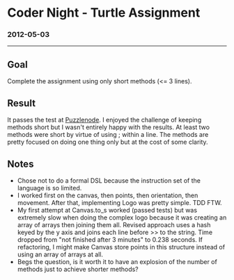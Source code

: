 # Coder Night - Turtle Assignment
### 2012-05-03
***

## Goal
Complete the assignment using only short methods (<= 3 lines).

## Result
It passes the test at [Puzzlenode](http://puzzlenode.com/puzzles/9-turtle-tracks). I enjoyed the challenge of keeping methods short but I wasn't entirely happy with the results. At least two methods were short by virtue of using ; within a line. The methods are pretty focused on doing one thing only but at the cost of some clarity.

## Notes
* Chose not to do a formal DSL because the instruction set of the language is
  so limited. 
* I worked first on the canvas, then points, then orientation, then movement.
  After that, implementing Logo was pretty simple. TDD FTW.
* My first attempt at Canvas.to_s worked (passed tests) but was extremely slow when doing the complex logo because it was creating an array of arrays then joining them all. Revised approach uses a hash keyed by the y axis and joins each line before >> to the string. Time dropped from "not finished after 3 minutes" to 0.238 seconds. If refactoring, I might make Canvas store points in this structure instead of using an array of arrays at all.
* Begs the question, is it worth it to have an explosion of the number of methods
  just to achieve shorter methods?
